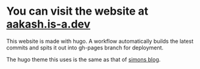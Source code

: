 # You can visit the website at [aakash.is-a.dev](https://aakash.is-a.dev)

This website is made with hugo. A workflow automatically builds the latest commits and spits it out into gh-pages branch for deployment.

The hugo theme this uses is the same as that of [simons blog](https://emersion.fr).
